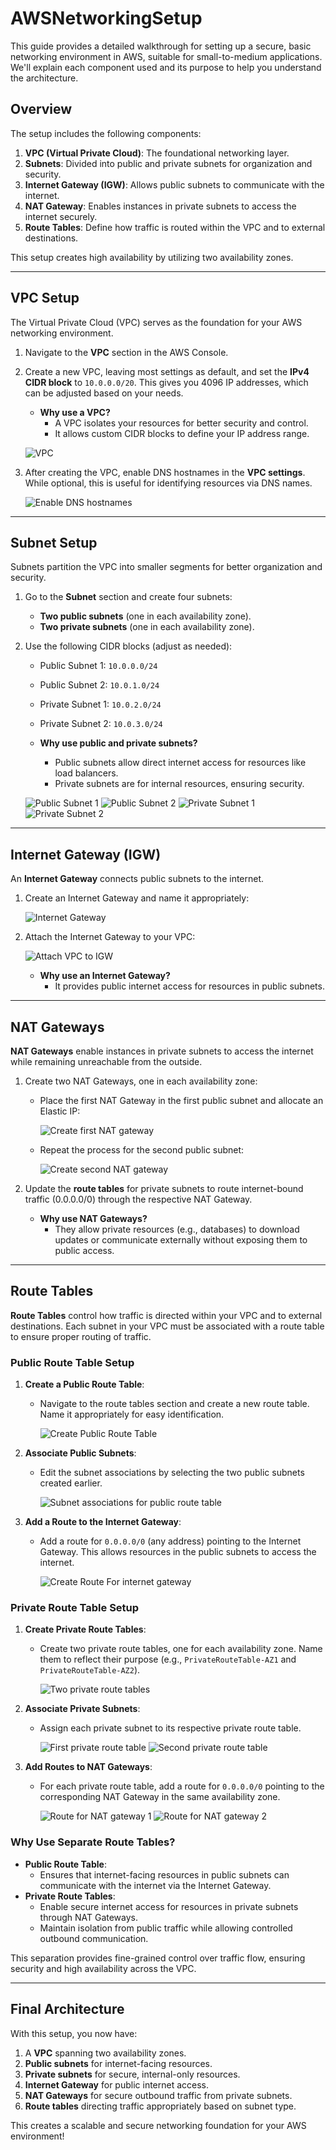 # AWSNetworkingSetup

This guide provides a detailed walkthrough for setting up a secure, basic networking environment in AWS, suitable for small-to-medium applications. We'll explain each component used and its purpose to help you understand the architecture.

## Overview

The setup includes the following components:

1. **VPC (Virtual Private Cloud)**: The foundational networking layer.
2. **Subnets**: Divided into public and private subnets for organization and security.
3. **Internet Gateway (IGW)**: Allows public subnets to communicate with the internet.
4. **NAT Gateway**: Enables instances in private subnets to access the internet securely.
5. **Route Tables**: Define how traffic is routed within the VPC and to external destinations.

This setup creates high availability by utilizing two availability zones.

---

## VPC Setup

The Virtual Private Cloud (VPC) serves as the foundation for your AWS networking environment.

1. Navigate to the **VPC** section in the AWS Console.
2. Create a new VPC, leaving most settings as default, and set the **IPv4 CIDR block** to `10.0.0.0/20`. This gives you 4096 IP addresses, which can be adjusted based on your needs.

   - **Why use a VPC?**
     - A VPC isolates your resources for better security and control.
     - It allows custom CIDR blocks to define your IP address range.

   ![VPC](https://i.imgur.com/x2bfrvy.png)

3. After creating the VPC, enable DNS hostnames in the **VPC settings**. While optional, this is useful for identifying resources via DNS names.

   ![Enable DNS hostnames](https://i.imgur.com/DtK5uIk.png)

---

## Subnet Setup

Subnets partition the VPC into smaller segments for better organization and security.

1. Go to the **Subnet** section and create four subnets:
   - **Two public subnets** (one in each availability zone).
   - **Two private subnets** (one in each availability zone).

2. Use the following CIDR blocks (adjust as needed):
   - Public Subnet 1: `10.0.0.0/24`
   - Public Subnet 2: `10.0.1.0/24`
   - Private Subnet 1: `10.0.2.0/24`
   - Private Subnet 2: `10.0.3.0/24`

   - **Why use public and private subnets?**
     - Public subnets allow direct internet access for resources like load balancers.
     - Private subnets are for internal resources, ensuring security.

   ![Public Subnet 1](https://i.imgur.com/toiP9LJ.png)
   ![Public Subnet 2](https://i.imgur.com/02uXRrf.png)
   ![Private Subnet 1](https://i.imgur.com/LlTuyLc.png)
   ![Private Subnet 2](https://i.imgur.com/NVSlMzY.png)

---

## Internet Gateway (IGW)

An **Internet Gateway** connects public subnets to the internet.

1. Create an Internet Gateway and name it appropriately:

   ![Internet Gateway](https://i.imgur.com/SMSZQUi.png)

2. Attach the Internet Gateway to your VPC:

   ![Attach VPC to IGW](https://i.imgur.com/gip2yvi.png)

   - **Why use an Internet Gateway?**
     - It provides public internet access for resources in public subnets.

---

## NAT Gateways

**NAT Gateways** enable instances in private subnets to access the internet while remaining unreachable from the outside.

1. Create two NAT Gateways, one in each availability zone:

   - Place the first NAT Gateway in the first public subnet and allocate an Elastic IP:

     ![Create first NAT gateway](https://i.imgur.com/ffDX8qv.png)

   - Repeat the process for the second public subnet:

     ![Create second NAT gateway](https://i.imgur.com/VYCass5.png)

2. Update the **route tables** for private subnets to route internet-bound traffic (0.0.0.0/0) through the respective NAT Gateway.

   - **Why use NAT Gateways?**
     - They allow private resources (e.g., databases) to download updates or communicate externally without exposing them to public access.

---

## Route Tables

**Route Tables** control how traffic is directed within your VPC and to external destinations. Each subnet in your VPC must be associated with a route table to ensure proper routing of traffic.

### Public Route Table Setup

1. **Create a Public Route Table**:
   - Navigate to the route tables section and create a new route table. Name it appropriately for easy identification.

     ![Create Public Route Table](https://i.imgur.com/Es3CEmb.png)

2. **Associate Public Subnets**:
   - Edit the subnet associations by selecting the two public subnets created earlier.

     ![Subnet associations for public route table](https://i.imgur.com/g0Tf1cu.png)

3. **Add a Route to the Internet Gateway**:
   - Add a route for `0.0.0.0/0` (any address) pointing to the Internet Gateway. This allows resources in the public subnets to access the internet.

     ![Create Route For internet gateway](https://i.imgur.com/zc3RAbG.png)

### Private Route Table Setup

1. **Create Private Route Tables**:
   - Create two private route tables, one for each availability zone. Name them to reflect their purpose (e.g., `PrivateRouteTable-AZ1` and `PrivateRouteTable-AZ2`).

     ![Two private route tables](https://i.imgur.com/Dr4Xi9e.png)

2. **Associate Private Subnets**:
   - Assign each private subnet to its respective private route table.

     ![First private route table](https://i.imgur.com/kQ3XTC8.png)
     ![Second private route table](https://i.imgur.com/lpxi8Cd.png)

3. **Add Routes to NAT Gateways**:
   - For each private route table, add a route for `0.0.0.0/0` pointing to the corresponding NAT Gateway in the same availability zone.

     ![Route for NAT gateway 1](https://i.imgur.com/nUUt757.png)
     ![Route for NAT gateway 2](https://i.imgur.com/8fbU6qe.png)

### Why Use Separate Route Tables?

- **Public Route Table**:
  - Ensures that internet-facing resources in public subnets can communicate with the internet via the Internet Gateway.
- **Private Route Tables**:
  - Enable secure internet access for resources in private subnets through NAT Gateways.
  - Maintain isolation from public traffic while allowing controlled outbound communication.

This separation provides fine-grained control over traffic flow, ensuring security and high availability across the VPC.

---

## Final Architecture

With this setup, you now have:

1. A **VPC** spanning two availability zones.
2. **Public subnets** for internet-facing resources.
3. **Private subnets** for secure, internal-only resources.
4. **Internet Gateway** for public internet access.
5. **NAT Gateways** for secure outbound traffic from private subnets.
6. **Route tables** directing traffic appropriately based on subnet type.

This creates a scalable and secure networking foundation for your AWS environment!

